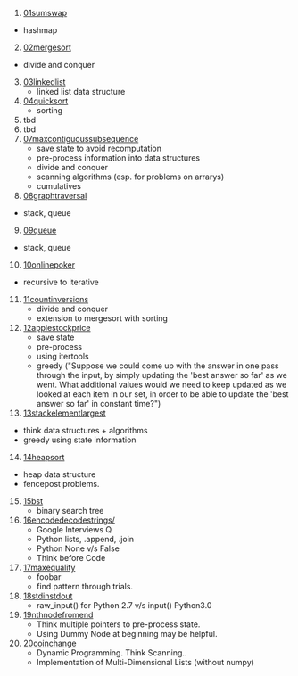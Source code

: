 1. [01sumswap](01sumswap)
  - hashmap
2. [02mergesort](02mergsort)
  - divide and conquer
3. [03linkedlist](03linkedlist)
	- linked list data structure
4. [04quicksort](04quicksort)
	- sorting
5. tbd
6. tbd
7. [07maxcontiguoussubsequence](07maxcontiguoussubsequence)
    - save state to avoid recomputation
    - pre-process information into data structures
    - divide and conquer
    - scanning algorithms (esp. for problems on arrarys)
    - cumulatives
8. [08graphtraversal](08graphtraversal)
  - stack, queue
9. [09queue](09queue)
  - stack, queue
10. [10onlinepoker](10onlinepoker)
  - recursive to iterative
11. [11countinversions](11countinversions)
	- divide and conquer
	- extension to mergesort with sorting
12. [12applestockprice](12applestockprice)
	- save state
	- pre-process
	- using itertools
	- greedy ("Suppose we could come up with the answer in one pass through the input, by simply updating the 'best answer so far' as we went. What additional values would we need to keep updated as we looked at each item in our set, in order to be able to update the 'best answer so far' in constant time?")
13. [13stackelementlargest](13stackelementlargest)
  - think data structures + algorithms
  - greedy using state information
14. [14heapsort](14heapsort)
  - heap data structure
  - fencepost problems.
15. [15bst](15bst)
	- binary search tree
16. [16encodedecodestrings/](16encodedecodestrings/)
	- Google Interviews Q
	- Python lists, .append, .join
	- Python None v/s False
	- Think before Code
17. [17maxequality](17maxequality)
    - foobar
    - find pattern through trials.
18. [18stdinstdout](18stdinstdout)
	- raw_input() for Python 2.7 v/s input() Python3.0
19. [19nthnodefromend](19nthnodefromend)
	- Think multiple pointers to pre-process state. 
	- Using Dummy Node at beginning may be helpful. 
20. [20coinchange](20coinchange)
    - Dynamic Programming. Think Scanning..
    - Implementation of Multi-Dimensional Lists (without numpy)





